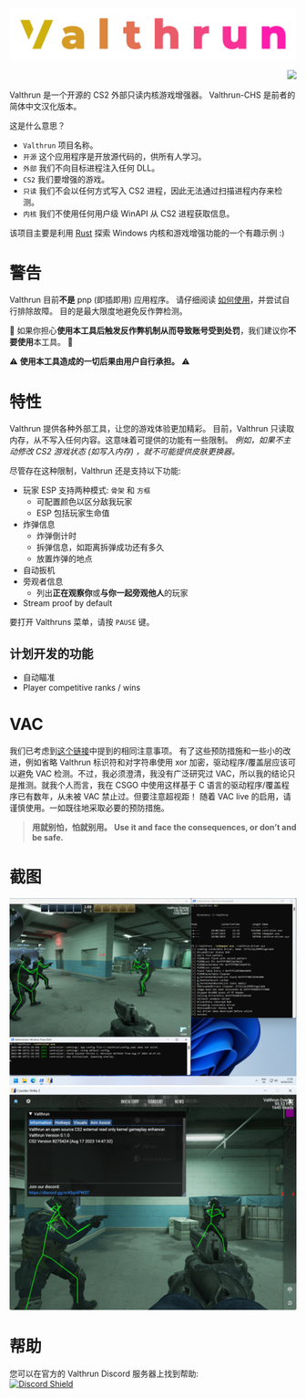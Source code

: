 ![Valthrun CS2 Logo](./_media/logo.svg)
<p align="right">
<a href="https://discord.gg/ecKbpAPW5T">
<img src="https://discordapp.com/api/guilds/1135362291311849693/widget.png?style=shield">
</a>
</p>

Valthrun 是一个开源的 CS2 外部只读内核游戏增强器。
Valthrun-CHS 是前者的简体中文汉化版本。

这是什么意思？  
- `Valthrun` 项目名称。
- `开源` 这个应用程序是开放源代码的，供所有人学习。
- `外部` 我们不向目标进程注入任何 DLL。
- `CS2` 我们要增强的游戏。
- `只读` 我们不会以任何方式写入 CS2 进程，因此无法通过扫描进程内存来检测。
- `内核` 我们不使用任何用户级 WinAPI 从 CS2 进程获取信息。

该项目主要是利用 [Rust](https://www.rust-lang.org) 探索 Windows 内核和游戏增强功能的一个有趣示例 :)

# 警告 <!-- {docsify-ignore-all} --> 
Valthrun 目前**不是** pnp (即插即用) 应用程序。 
请仔细阅读 [如何使用](#如何使用)，并尝试自行排除故障。 
目的是最大限度地避免反作弊检测。

🔴 如果你担心**使用本工具后触发反作弊机制从而导致账号受到处罚**，我们建议你**不要使用**本工具。 🔴

⚠️ **使用本工具造成的一切后果由用户自行承担。** ⚠️
  
# 特性
Valthrun 提供各种外部工具，让您的游戏体验更加精彩。 
目前，Valthrun 只读取内存，从不写入任何内容。这意味着可提供的功能有一些限制。 
*例如，如果不主动修改 CS2 游戏状态 (如写入内存) ，就不可能提供皮肤更换器。*
  
尽管存在这种限制，Valthrun 还是支持以下功能:  
- 玩家 ESP
  支持两种模式: `骨架` 和 `方框`
  - 可配置颜色以区分敌我玩家
  - ESP 包括玩家生命值
- 炸弹信息
  - 炸弹倒计时
  - 拆弹信息，如距离拆弹成功还有多久
  - 放置炸弹的地点
- 自动扳机
- 旁观者信息
  - 列出**正在观察你**或**与你一起旁观他人**的玩家
- Stream proof by default

要打开 Valthruns 菜单，请按 `PAUSE` 键。

## 计划开发的功能
- 自动瞄准
- Player competitive ranks / wins

# VAC
我们已考虑到[这个链接](https://github.com/dretax/GarHal_CSGO#starting-driver)中提到的相同注意事项。
有了这些预防措施和一些小的改进，例如省略 Valthrun 标识符和对字符串使用 xor 加密，驱动程序/覆盖层应该可以避免 VAC 检测。不过，我必须澄清，我没有广泛研究过 VAC，所以我的结论只是推测。就我个人而言，我在 CSGO 中使用这样基于 C 语言的驱动程序/覆盖程序已有数年，从未被 VAC 禁止过。但要注意超视距！
随着 VAC live 的启用，请谨慎使用。一如既往地采取必要的预防措施。

> **用就别怕，怕就别用。**
> **Use it and face the consequences, or don’t and be safe.**

# 截图
![](./_media/showcase_01.png)
![](./_media/showcase_02.png)

# 帮助
您可以在官方的 Valthrun Discord 服务器上找到帮助:  
[![Discord Shield](https://discordapp.com/api/guilds/1135362291311849693/widget.png?style=shield)](https://discord.gg/ecKbpAPW5T)
